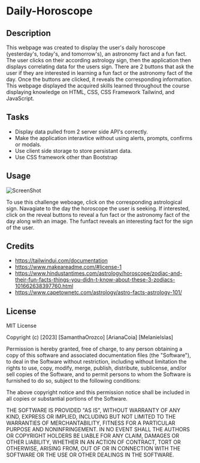 # Daily-Horoscope

## Description

This webpage was created to display the user's daily horoscope (yesterday's, today's, and tomorrow's), an astronomy fact and a fun fact. The user clicks on their according astrology sign, then the application then displays correlating data for the users sign. There are 2 buttons that ask the user if they are interested in learning a fun fact or the astronomy fact of the day. Once the buttons are clicked, it reveals the corresponding information. This webpage displayed the acquired skills learned throughout the course displaying knowledge on HTML, CSS, CSS Framework Tailwind, and JavaScript. 


## Tasks
- Display data pulled from 2 server side API's correctly.
- Make the application interavtice without using alerts, prompts, confirms or modals.
- Use client side storage to store persistant data.
- Use CSS framework other than Bootstrap


## Usage

![ScreenShot](./)

To use this challenge weboage, click on the corresponding astrological sign. Navagiate to the day the horoscope the user is seeking. If interested, click on the reveal buttons to reveal a fun fact or the astronomy fact of the day along with an image. The funfact reveals an interesting fact for the sign of the user.


## Credits

- https://tailwindui.com/documentation
- https://www.makeareadme.com/#license-1
- https://www.hindustantimes.com/astrology/horoscope/zodiac-and-their-fun-facts-things-you-didn-t-know-about-these-3-zodiacs-101662638397760.html
- https://www.capetownetc.com/astrology/astro-facts-astrology-101/

## License

MIT License

Copyright (c) [2023] [SamanthaOrozco] [ArianaCoia] [MelanieIslas]

Permission is hereby granted, free of charge, to any person obtaining a copy
of this software and associated documentation files (the "Software"), to deal
in the Software without restriction, including without limitation the rights
to use, copy, modify, merge, publish, distribute, sublicense, and/or sell
copies of the Software, and to permit persons to whom the Software is
furnished to do so, subject to the following conditions:

The above copyright notice and this permission notice shall be included in all
copies or substantial portions of the Software.

THE SOFTWARE IS PROVIDED "AS IS", WITHOUT WARRANTY OF ANY KIND, EXPRESS OR
IMPLIED, INCLUDING BUT NOT LIMITED TO THE WARRANTIES OF MERCHANTABILITY,
FITNESS FOR A PARTICULAR PURPOSE AND NONINFRINGEMENT. IN NO EVENT SHALL THE
AUTHORS OR COPYRIGHT HOLDERS BE LIABLE FOR ANY CLAIM, DAMAGES OR OTHER
LIABILITY, WHETHER IN AN ACTION OF CONTRACT, TORT OR OTHERWISE, ARISING FROM,
OUT OF OR IN CONNECTION WITH THE SOFTWARE OR THE USE OR OTHER DEALINGS IN THE
SOFTWARE.
